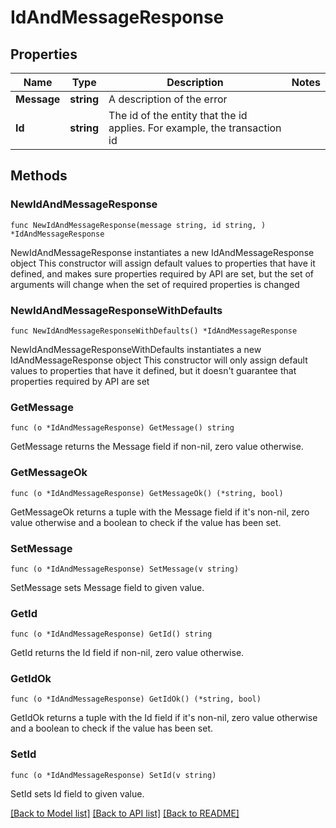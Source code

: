 # IdAndMessageResponse

## Properties

Name | Type | Description | Notes
------------ | ------------- | ------------- | -------------
**Message** | **string** | A description of the error | 
**Id** | **string** | The id of the entity that the id applies. For example, the transaction id | 

## Methods

### NewIdAndMessageResponse

`func NewIdAndMessageResponse(message string, id string, ) *IdAndMessageResponse`

NewIdAndMessageResponse instantiates a new IdAndMessageResponse object
This constructor will assign default values to properties that have it defined,
and makes sure properties required by API are set, but the set of arguments
will change when the set of required properties is changed

### NewIdAndMessageResponseWithDefaults

`func NewIdAndMessageResponseWithDefaults() *IdAndMessageResponse`

NewIdAndMessageResponseWithDefaults instantiates a new IdAndMessageResponse object
This constructor will only assign default values to properties that have it defined,
but it doesn't guarantee that properties required by API are set

### GetMessage

`func (o *IdAndMessageResponse) GetMessage() string`

GetMessage returns the Message field if non-nil, zero value otherwise.

### GetMessageOk

`func (o *IdAndMessageResponse) GetMessageOk() (*string, bool)`

GetMessageOk returns a tuple with the Message field if it's non-nil, zero value otherwise
and a boolean to check if the value has been set.

### SetMessage

`func (o *IdAndMessageResponse) SetMessage(v string)`

SetMessage sets Message field to given value.


### GetId

`func (o *IdAndMessageResponse) GetId() string`

GetId returns the Id field if non-nil, zero value otherwise.

### GetIdOk

`func (o *IdAndMessageResponse) GetIdOk() (*string, bool)`

GetIdOk returns a tuple with the Id field if it's non-nil, zero value otherwise
and a boolean to check if the value has been set.

### SetId

`func (o *IdAndMessageResponse) SetId(v string)`

SetId sets Id field to given value.



[[Back to Model list]](../README.md#documentation-for-models) [[Back to API list]](../README.md#documentation-for-api-endpoints) [[Back to README]](../README.md)


